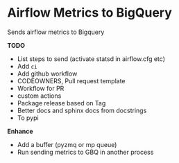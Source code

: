 Airflow Metrics to BigQuery
===

Sends airflow metrics to Bigquery

**TODO**
- List steps to send (activate statsd in airflow.cfg etc)
- Add `ci`
- Add github workflow
- CODEOWNERS, Pull request template
- Workflow for PR
- custom actions
- Package release based on Tag
- Better docs and sphinx docs from docstrings
- To pypi

**Enhance**
- Add a buffer (pyzmq or mp queue)
- Run sending metrics to GBQ in another process
